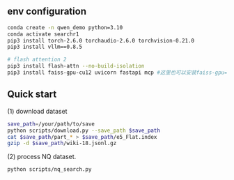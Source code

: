 ## env configuration
```bash
conda create -n qwen_demo python=3.10
conda activate searchr1
pip3 install torch-2.6.0 torchaudio-2.6.0 torchvision-0.21.0
pip3 install vllm==0.8.5 

# flash attention 2
pip3 install flash-attn --no-build-isolation 
pip3 install faiss-gpu-cu12 uvicorn fastapi mcp #这里也可以安装faiss-gpu==1.8
```
## Quick start

(1) download dataset
```bash
save_path=/your/path/to/save
python scripts/download.py --save_path $save_path
cat $save_path/part_* > $save_path/e5_Flat.index
gzip -d $save_path/wiki-18.jsonl.gz
```

(2) process NQ dataset.
```bash
python scripts/nq_search.py
```
